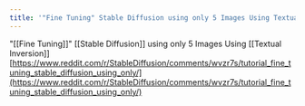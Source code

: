 ```yaml
---
title: '"Fine Tuning" Stable Diffusion using only 5 Images Using Textual Inversion'
---
```


"[[Fine Tuning]]" [[Stable Diffusion]] using only 5 Images Using [[Textual Inversion]]
[https://www.reddit.com/r/StableDiffusion/comments/wvzr7s/tutorial_fine_tuning_stable_diffusion_using_only/](https://www.reddit.com/r/StableDiffusion/comments/wvzr7s/tutorial_fine_tuning_stable_diffusion_using_only/)
